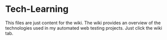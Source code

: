 # Tech-Learning
This files are just content for the wiki.  The wiki provides an overview of the technologies used in my automated web testing projects. Just click the wiki tab.
